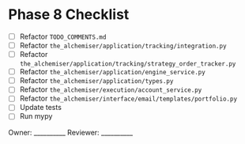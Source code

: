 # Phase 8 Checklist

- [ ] Refactor `TODO_COMMENTS.md`
- [ ] Refactor `the_alchemiser/application/tracking/integration.py`
- [ ] Refactor `the_alchemiser/application/tracking/strategy_order_tracker.py`
- [ ] Refactor `the_alchemiser/application/engine_service.py`
- [ ] Refactor `the_alchemiser/application/types.py`
- [ ] Refactor `the_alchemiser/execution/account_service.py`
- [ ] Refactor `the_alchemiser/interface/email/templates/portfolio.py`
- [ ] Update tests
- [ ] Run mypy

Owner: __________
Reviewer: __________
